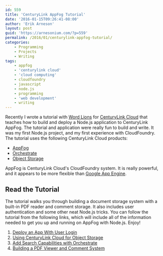 ```yaml
---
id: 559
title: 'CenturyLink AppFog Tutorial'
date: '2016-01-15T09:26:41-08:00'
author: 'Erik Arneson'
layout: post
guid: 'https://arnesonium.com/?p=559'
permalink: /2016/01/centurylink-appfog-tutorial/
categories:
    - Programming
    - Projects
    - Writing
tags:
    - appfog
    - 'centurylink cloud'
    - 'cloud computing'
    - cloudfoundry
    - javascript
    - node.js
    - programming
    - 'web development'
    - writing
---
```


Recently I wrote a tutorial with <a href="http://wordlions.com/" target="_blank">Word Lions</a> for <a href="http://ctl.io/" target="_blank">CenturyLink Cloud</a> that teaches how to build and deploy a Node.js application to CenturyLink AppFog. The tutorial and application were really fun to build and write. It was my first Node.js project, and my first experience with CloudFoundry. The tutorial uses the following CenturyLink Cloud products:

<ul>
	<li><a href="https://www.ctl.io/appfog/">AppFog</a></li>
	<li><a href="https://www.ctl.io/orchestrate/">Orchestrate</a></li>
	<li><a href="https://www.ctl.io/object-storage/">Object Storage</a></li>
</ul>

AppFog is CenturyLink Cloud's CloudFoundry system. It is really powerful, and it appears to be more flexible than <a href="https://arnesonium.com/tag/google-cloud/">Google App Engine</a>.

<h2>Read the Tutorial</h2>

The tutorial walks you through building a document storage system with a built-in PDF reader and comment storage. It also includes user authentication and some other neat Node.js tricks. You can follow the tutorial from the following links, which will include all of the information needed to get you up and running on AppFog with Node.js. Enjoy!

<ol>
	<li><a href="https://www.ctl.io/developers/blog/post/deploy-app-user-login">Deploy an App With User Login</a></li>
	<li><a href="https://www.ctl.io/developers/blog/post/appfog-object-storage">Using CenturyLink Cloud for Object Storage</a></li>
	<li><a href="https://www.ctl.io/developers/blog/post/search-document-metadata">Add Search Capabilities with Orchestrate</a></li>
	<li><a href="https://www.ctl.io/developers/blog/post/document-review-comment">Building a PDF Viewer and Comment System</a></li>
</ol>